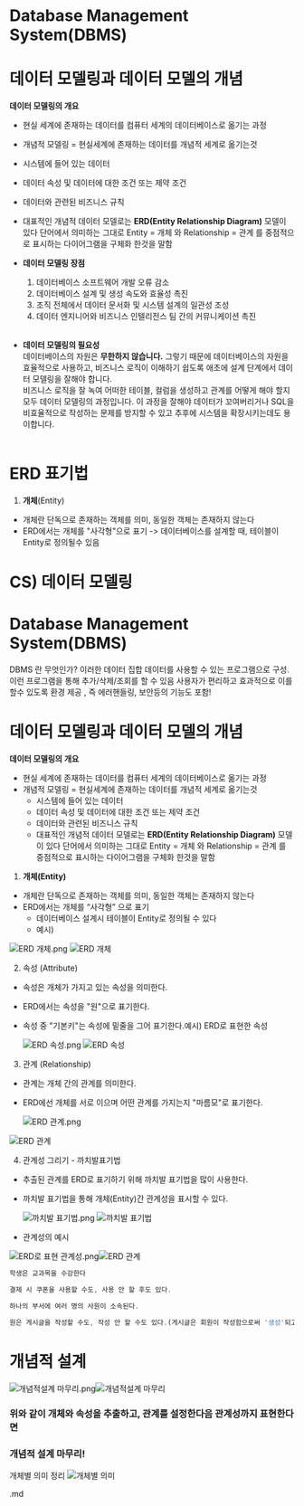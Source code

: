 
Database Management System(DBMS)
=================================

# 데이터 모델링과 데이터 모델의 개념 

 **데이터 모델링의 개요**
 - 현실 세계에 존재하는 데이터를 컴퓨터 세계의 데이터베이스로 옮기는 과정
- 개념적 모델링 = 현실세계에 존재하는 데이터를 개념적 세계로 옮기는것
- 시스템에 들어 있는 데이터
- 데이터 속성 및 데이터에 대한 조건 또는 제약 조건
- 데이터와 관련된 비즈니스 규칙
- 대표적인 개념적 데이터 모델로는 **ERD(Entity Relationship Diagram)** 모델이 있다 
단어에서 의미하는 그대로 Entity = 개체 와 Relationship = 관계 를 중점적으로 표시하는 다이어그램을 구체화 한것을 말함

- **데이터 모델링 장점**
  1. 데이터베이스 소프트웨어 개발 오류 감소
  2. 데이터베이스 설계 및 생성 속도와 효율성 촉진
  3. 조직 전체에서 데이터 문서화 및 시스템 설계의 일관성 조성
  4. 데이터 엔지니어와 비즈니스 인텔리전스 팀 간의 커뮤니케이션 촉진 <br><br>

- **데이터 모델링의 필요성** <br>
데이터베이스의 자원은 **무한하지 않습니다.** 그렇기 때문에 데이터베이스의 자원을 효율적으로 사용하고, 비즈니스 로직이 이해하기 쉽도록 애초에 설계 단계에서 데이터 모델링을 잘해야 합니다. <br>
비즈니스 로직을 잘 녹여 어떠한 테이블, 컬럼을 생성하고 관계를 어떻게 해야 할지 모두 데이터 모델링의 과정입니다. 이 과정을 잘해야 데이터가 꼬여버리거나 SQL을 비효율적으로 작성하는 문제를 방지할 수 있고 추후에 시스템을 확장시키는데도 용이합니다. <br><br>


# ERD 표기법
1) **개체**(Entity) 
- 개체란 단독으로 존재하는 객체를 의미, 동일한 객체는 존재하지 않는다
- ERD에서는 개체를 "사각형"으로 표기
-> 데이터베이스를 설계할 때, 테이블이 Entity로 정의될수 있음


# CS) 데이터 모델링

# Database Management System(DBMS)


DBMS 란 무엇인가?
이러한 데이터 집합 데이터를 사용할 수 있는 프로그램으로 구성. 이런 프로그램을 통해 추가/삭제/조회를 할 수 있음 사용자가 편리하고 효과적으로
이를 할수 있도록 환경 제공 , 즉 에러핸들링, 보안등의 기능도 포함!

# 데이터 모델링과 데이터 모델의 개념

**데이터 모델링의 개요**

- 현실 세계에 존재하는 데이터를 컴퓨터 세계의 데이터베이스로 옮기는 과정
- 개념적 모델링 = 현실세계에 존재하는 데이터를 개념적 세계로 옮기는것
    - 시스템에 들어 있는 데이터
    - 데이터 속성 및 데이터에 대한 조건 또는 제약 조건
    - 데이터와 관련된 비즈니스 규칙
    - 대표적인 개념적 데이터 모델로는 **ERD(Entity Relationship Diagram)** 모델이 있다
    단어에서 의미하는 그대로 Entity = 개체 와 Relationship = 관계 를 중점적으로 표시하는 다이어그램을 구체화 한것을 말함

1) **개체(Entity)**

- 개체란 단독으로 존재하는 객체를 의미, 동일한 객체는 존재하지 않는다
- ERD에서는 개체를 “사각형” 으로 표기
    - 데이터베이스 설계시 테이블이 Entity로 정의될 수 있다
    - 예시)

![ERD 개체.png](https://prod-files-secure.s3.us-west-2.amazonaws.com/79fc6158-622f-41df-b4d6-d39b49b45424/089a5e92-54cd-4ada-9150-823f2fc9e627/ERD_%E1%84%80%E1%85%A2%E1%84%8E%E1%85%A6.png)
![ERD 개체](https://github.com/zzangzzangguy/CS-Study/assets/122965360/d0ef435a-eabd-4061-92eb-4c028776127f)

2) 속성 (Attribute)

- 속성은 개체가 가지고 있는 속성을 의미한다.
- ERD에서는 속성을 "원"으로 표기한다.
- 속성 중 "기본키"는 속성에 밑줄을 그어 표기한다.예시) ERD로 표현한 속성
    
    ![ERD 속성.png](https://prod-files-secure.s3.us-west-2.amazonaws.com/79fc6158-622f-41df-b4d6-d39b49b45424/fb31a90b-191c-4c5e-bdac-d021094e2395/ERD_%E1%84%89%E1%85%A9%E1%86%A8%E1%84%89%E1%85%A5%E1%86%BC.png)
    ![ERD 속성](https://github.com/zzangzzangguy/CS-Study/assets/122965360/63b9cb48-240a-4303-9831-cc23aed0cac0)


3) 관계 (Relationship)

- 관계는 개체 간의 관계를 의미한다.
- ERD에선 개체를 서로 이으며 어떤 관계를 가지는지 "마름모"로 표기한다.
    
    ![ERD 관계.png](https://prod-files-secure.s3.us-west-2.amazonaws.com/79fc6158-622f-41df-b4d6-d39b49b45424/e1589e28-fb4c-44c5-ad62-bb542d77c1ee/ERD_%E1%84%80%E1%85%AA%E1%86%AB%E1%84%80%E1%85%A8.png)
    
![ERD 관계](https://github.com/zzangzzangguy/CS-Study/assets/122965360/778cd95d-28f4-432a-bb65-d6d172cc02fd)

4) 관계성 그리기 - 까치발표기법

- 추출된 관계를 ERD로 표기하기 위해 까치발 표기법을 많이 사용한다.
- 까치발 표기법을 통해 개체(Entity)간 관계성을 표시할 수 있다.
    
    ![까치발 표기법.png](https://prod-files-secure.s3.us-west-2.amazonaws.com/79fc6158-622f-41df-b4d6-d39b49b45424/3e05950d-a31b-49b7-b602-887683eb20b5/%E1%84%81%E1%85%A1%E1%84%8E%E1%85%B5%E1%84%87%E1%85%A1%E1%86%AF_%E1%84%91%E1%85%AD%E1%84%80%E1%85%B5%E1%84%87%E1%85%A5%E1%86%B8.png)
    ![까치발 표기법](https://github.com/zzangzzangguy/CS-Study/assets/122965360/1f314e81-786f-41d8-8c7a-470bea3884a9)

- 관계성의 예시

![ERD로 표현 관계성.png](https://prod-files-secure.s3.us-west-2.amazonaws.com/79fc6158-622f-41df-b4d6-d39b49b45424/9d268b7a-629a-48b0-afe8-518d8ba3fcf2/ERD%E1%84%85%E1%85%A9_%E1%84%91%E1%85%AD%E1%84%92%E1%85%A7%E1%86%AB_%E1%84%80%E1%85%AA%E1%86%AB%E1%84%80%E1%85%A8%E1%84%89%E1%85%A5%E1%86%BC.png)![ERD 관계](https://github.com/zzangzzangguy/CS-Study/assets/122965360/a71cead4-1c72-4b1b-a3c1-da2556d115e8)


```jsx
학생은 교과목을 수강한다
```

```jsx
결제 시 쿠폰을 사용할 수도, 사용 안 할 후도 있다.
```

```jsx
하나의 부서에 여러 명의 사원이 소속된다.
```

```jsx
원은 게시글을 작성할 수도, 작성 안 할 수도 있다.(게시글은 회원이 작성함으로써 '생성'되고, 한 명의 회원은 여러 개의 게시글을 작성할 수 있다.)
```

# 개념적 설계

![개념적설계 마무리.png](https://prod-files-secure.s3.us-west-2.amazonaws.com/79fc6158-622f-41df-b4d6-d39b49b45424/fcadbe1d-a991-49c3-bcb7-aac49b0a55f4/%E1%84%80%E1%85%A2%E1%84%82%E1%85%A7%E1%86%B7%E1%84%8C%E1%85%A5%E1%86%A8%E1%84%89%E1%85%A5%E1%86%AF%E1%84%80%E1%85%A8_%E1%84%86%E1%85%A1%E1%84%86%E1%85%AE%E1%84%85%E1%85%B5.png)![개념적설계 마무리](https://github.com/zzangzzangguy/CS-Study/assets/122965360/2ff8e465-b621-46c1-abef-d5fbb82477f7)


### **위와 같이 개체와 속성을 추출하고, 관계를 설정한다음 관계성까지 표현한다면**

### 개념적 설계 마무리!

개체별 의미 정리
![개체별 의미](https://github.com/zzangzzangguy/CS-Study/assets/122965360/834b3ba7-df0d-45be-bf4c-86aaa439ba3f)

.md
